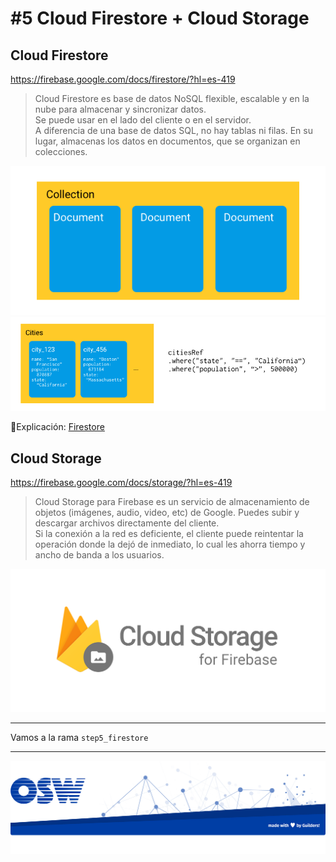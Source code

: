 # #5 Cloud Firestore + Cloud Storage

## Cloud Firestore
https://firebase.google.com/docs/firestore/?hl=es-419

> Cloud Firestore es base de datos NoSQL flexible, escalable y en la nube para almacenar y sincronizar datos.  
Se puede usar en el lado del cliente o en el servidor.  
A diferencia de una base de datos SQL, no hay tablas ni filas. En su lugar, almacenas los datos en documentos, que se organizan en colecciones.

![firestore1](./assets/img/firestore1.png)
<br>
![firestore2](./assets/img/firestore2.png)

🔗Explicación: [Firestore](https://firebase.google.com/docs/firestore/data-model?hl=es-419)

## Cloud Storage
https://firebase.google.com/docs/storage/?hl=es-419

> Cloud Storage para Firebase es un servicio de almacenamiento de objetos (imágenes, audio, video, etc) de Google. 
Puedes subir y descargar archivos directamente del cliente.  
Si la conexión a la red es deficiente, el cliente puede reintentar la operación donde la dejó de inmediato, lo cual les ahorra tiempo y ancho de banda a los usuarios.

![storage](./assets/img/cloud_storage.png)


---
Vamos a la rama `step5_firestore`

---
![footer](./assets/img/footer.png)
